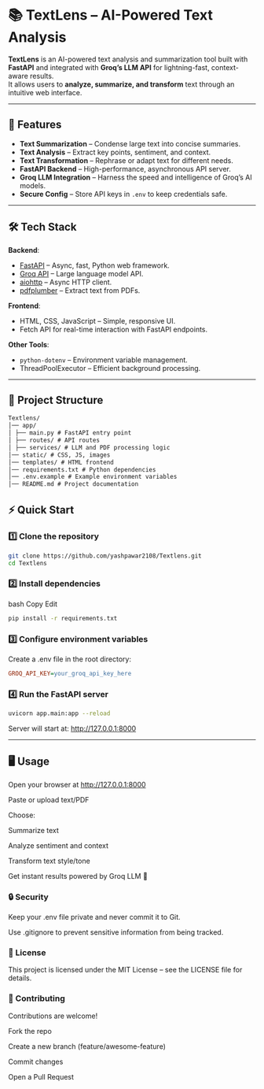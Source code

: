 # 📚 TextLens – AI-Powered Text Analysis

**TextLens** is an AI-powered text analysis and summarization tool built with **FastAPI** and integrated with **Groq’s LLM API** for lightning-fast, context-aware results.  
It allows users to **analyze, summarize, and transform** text through an intuitive web interface.

---

## 🚀 Features
- **Text Summarization** – Condense large text into concise summaries.
- **Text Analysis** – Extract key points, sentiment, and context.
- **Text Transformation** – Rephrase or adapt text for different needs.
- **FastAPI Backend** – High-performance, asynchronous API server.
- **Groq LLM Integration** – Harness the speed and intelligence of Groq’s AI models.
- **Secure Config** – Store API keys in `.env` to keep credentials safe.

---

## 🛠️ Tech Stack
**Backend**:
- [FastAPI](https://fastapi.tiangolo.com/) – Async, fast, Python web framework.
- [Groq API](https://groq.com/) – Large language model API.
- [aiohttp](https://docs.aiohttp.org/) – Async HTTP client.
- [pdfplumber](https://github.com/jsvine/pdfplumber) – Extract text from PDFs.

**Frontend**:
- HTML, CSS, JavaScript – Simple, responsive UI.
- Fetch API for real-time interaction with FastAPI endpoints.

**Other Tools**:
- `python-dotenv` – Environment variable management.
- ThreadPoolExecutor – Efficient background processing.

---

## 📂 Project Structure
```txt
Textlens/
│── app/
│ ├── main.py # FastAPI entry point
│ ├── routes/ # API routes
│ ├── services/ # LLM and PDF processing logic
│── static/ # CSS, JS, images
│── templates/ # HTML frontend
│── requirements.txt # Python dependencies
│── .env.example # Example environment variables
│── README.md # Project documentation
```

## ⚡ Quick Start

### 1️⃣ Clone the repository
```bash
git clone https://github.com/yashpawar2108/Textlens.git
cd Textlens
```
### 2️⃣ Install dependencies
bash
Copy
Edit
```bash
pip install -r requirements.txt
```
### 3️⃣ Configure environment variables
Create a .env file in the root directory:
```ini
GROQ_API_KEY=your_groq_api_key_here
```
### 4️⃣ Run the FastAPI server
```bash
uvicorn app.main:app --reload
```
Server will start at: http://127.0.0.1:8000

---

## 🖥️ Usage
Open your browser at http://127.0.0.1:8000

Paste or upload text/PDF

Choose:

Summarize text

Analyze sentiment and context

Transform text style/tone

Get instant results powered by Groq LLM 🚀

### 🔒 Security
Keep your .env file private and never commit it to Git.

Use .gitignore to prevent sensitive information from being tracked.

### 📜 License
This project is licensed under the MIT License – see the LICENSE file for details.

### 🤝 Contributing
Contributions are welcome!

Fork the repo

Create a new branch (feature/awesome-feature)

Commit changes

Open a Pull Request


